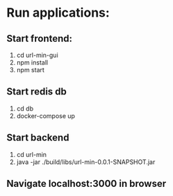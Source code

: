# Run applications:
## Start frontend:
1. cd url-min-gui
2. npm install
3. npm start

## Start redis db
1. cd db
2. docker-compose up

## Start backend
1. cd url-min
2. java -jar ./build/libs/url-min-0.0.1-SNAPSHOT.jar

## Navigate localhost:3000 in browser
